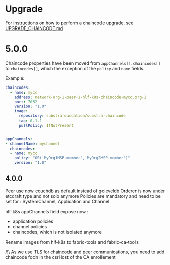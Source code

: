 # Upgrade

For instructions on how to perform a chaincode upgrade, see [UPGRADE_CHAINCODE.md](./UPGRADE_CHAINCODE.md)


# 5.0.0

Chaincode properties have been moved from `appChannels[].chaincodes[]` to `chaincodes[]`, which the exception of the `policy` and `name` fields.

Example:

```yaml
chaincodes:
  - name: mycc
    address: network-org-1-peer-1-hlf-k8s-chaincode-mycc.org-1
    port: 7052
    version: "1.0"
    image:
      repository: substrafoundation/substra-chaincode
      tag: 0.1.1
      pullPolicy: IfNotPresent


appChannels:
- channelName: mychannel
  chaincodes:
  - name: mycc
    policy: "OR('MyOrg1MSP.member','MyOrg2MSP.member')"
    version: "1.0"
```

## 4.0.0


Peer use now couchdb as default instead of goleveldb
Orderer is now under etcdraft type and not solo anymore
Policies are mandatory and need to be set for : SystemChannel, Application and Channel


hlf-k8s appChannels field expose now :
 - application policies
 - channel policies
 - chaincodes, which is not isolated anymore

Rename images from hlf-k8s to fabric-tools and fabric-ca-tools

/!\ As we use TLS for chaincode and peer communications, you need to add chaincode fqdn in the csrHost of the CA enrollement
